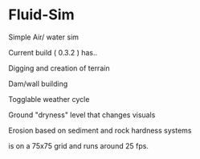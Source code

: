 # Fluid-Sim
Simple Air/ water sim

Current build ( 0.3.2 ) has..

Digging and creation of terrain

Dam/wall building

Togglable weather cycle

Ground "dryness" level that changes visuals

Erosion based on sediment and rock hardness systems

is on a 75x75 grid and runs around 25 fps. 
